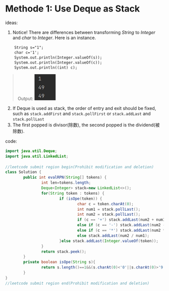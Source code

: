 # Methode 1: Use Deque as Stack
ideas:
1. Notice! There are differences between transforming *String* to *Integer* and
*char* to *Integer*. Here is an instance.
>
        String s="1";
        char c='1';
        System.out.println(Integer.valueOf(s));
        System.out.println(Integer.valueOf(c));
        System.out.println((int) c);
> Output:
        ![img_2.png](img_2.png) 
2. If Deque is used as stack, the order of entry and exit should be fixed, such as 
`stack.addFirst` and `stack.pollFirst` or `stack.addLast` and `stack.pollLast`
3. The first popped is divisor(除数), the second popped is the dividend(被除数).

code:
```java
import java.util.Deque;
import java.util.LinkedList;

//leetcode submit region begin(Prohibit modification and deletion)
class Solution {
        public int evalRPN(String[] tokens) {
                int len=tokens.length;
                Deque<Integer> stack=new LinkedList<>();
                for(String token : tokens) {
                        if (isOpe(token)) {
                                char c = token.charAt(0);
                                int num1 = stack.pollLast();
                                int num2 = stack.pollLast();
                                if (c == '+') stack.addLast(num2 + num1);
                                else if (c == '-') stack.addLast(num2 - num1);
                                else if (c == '*') stack.addLast(num2 * num1);
                                else stack.addLast(num2 / num1);
                        }else stack.addLast(Integer.valueOf(token));
                }
                return stack.peek();
        }
        private boolean isOpe(String s){
                return s.length()==1&&(s.charAt(0)<'0'||s.charAt(0)>'9');
        }
}
//leetcode submit region end(Prohibit modification and deletion)
```